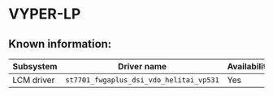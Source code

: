 # VYPER-LP 

## Known information:
| Subsystem | Driver name | Availability | Working |
|-----------|-------------|--------------|---------|
| LCM driver | `st7701_fwgaplus_dsi_vdo_helitai_vp531` | Yes | NO |
